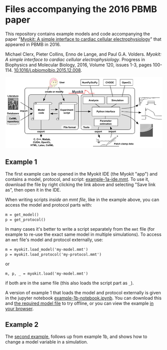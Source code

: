 # Files accompanying the 2016 PBMB paper

This repository contains example models and code accompanying the paper "[Myokit: A simple interface to cardiac cellular electrophysiology](https://doi.org/10.1016/j.pbiomolbio.2015.12.008)" that appeared in PBMB in 2016.

Michael Clerx, Pieter Collins, Enno de Lange, and Paul G.A. Volders.
_Myokit: A simple interface to cardiac cellular electrophysiology_.
Progress in Biophysics and Molecular Biology, 2016, Volume 120, issues 1-3, pages 100-114.
[10.1016/j.pbiomolbio.2015.12.008](https://doi.org/10.1016/j.pbiomolbio.2015.12.008).

![A schematic overview of Myokit's main functionality](overview-v11.png)

## Example 1

The first example can be opened in the Myokit IDE (the Myokit "app") and contains a model, protocol, and script: [example-1a-ide.mmt](https://raw.githubusercontent.com/myokit/pbmb-2016/main/example-1a-ide.mmt).
To use it, download the file by right clicking the link above and selecting "Save link as", then open it in the IDE.

When writing scripts _inside an mmt file_, like in the example above, you can access the model and protocol parts with:
```
m = get_model()
p = get_protocol()
```

In many cases it's better to write a script separately from the `mmt` file (for example to re-use the exact same model in multiple simulations).
To access an `mmt` file's model and protocol externally, use:
```
m = myokit.load_model('my-model.mmt')
p = myokit.load_protocol('my-protocol.mmt')
```
or
```
m, p, _ = myokit.load('my-model.mmt')
```
if both are in the same file (this also loads the script part as `_`).

A version of example 1 that loads the model and protocol externally is given in the jupyter notebook [example-1b-notebook.ipynb](https://raw.githubusercontent.com/myokit/pbmb-2016/main/example-1b-notebook.ipynb).
You can download this and [the required model file](https://raw.githubusercontent.com/myokit/models/main/c/tentusscher-2006.mmt) to try offline, or you can view the example [in your browser](example-1b-notebook.ipynb).

## Example 2

The [second example](example-2-transmural-differences.ipynb), follows up from example 1b, and shows how to change a model variable in a simulation.











